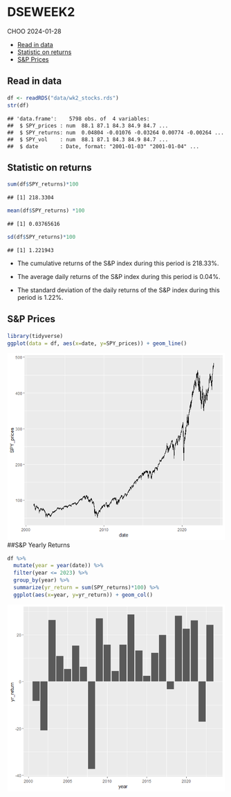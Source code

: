 DSEWEEK2
================
CHOO
2024-01-28

- [Read in data](#read-in-data)
- [Statistic on returns](#statistic-on-returns)
- [S&P Prices](#sp-prices)

## Read in data

``` r
df <- readRDS("data/wk2_stocks.rds")
str(df)
```

    ## 'data.frame':    5798 obs. of  4 variables:
    ##  $ SPY_prices : num  88.1 87.1 84.3 84.9 84.7 ...
    ##  $ SPY_returns: num  0.04804 -0.01076 -0.03264 0.00774 -0.00264 ...
    ##  $ SPY_vol    : num  88.1 87.1 84.3 84.9 84.7 ...
    ##  $ date       : Date, format: "2001-01-03" "2001-01-04" ...

## Statistic on returns

``` r
sum(df$SPY_returns)*100 
```

    ## [1] 218.3304

``` r
mean(df$SPY_returns) *100 
```

    ## [1] 0.03765616

``` r
sd(df$SPY_returns)*100
```

    ## [1] 1.221943

- The cumulative returns of the S&P index during this period is 218.33%.

- The average daily returns of the S&P index during this period is
  0.04%.

- The standard deviation of the daily returns of the S&P index during
  this period is 1.22%.

## S&P Prices

``` r
library(tidyverse)
ggplot(data = df, aes(x=date, y=SPY_prices)) + geom_line()
```

![](week2workshop_files/figure-gfm/unnamed-chunk-3-1.png)<!-- --> \##S&P
Yearly Returns

``` r
df %>%
  mutate(year = year(date)) %>% 
  filter(year <= 2023) %>%
  group_by(year) %>%
  summarize(yr_return = sum(SPY_returns)*100) %>%
  ggplot(aes(x=year, y=yr_return)) + geom_col()
```

![](week2workshop_files/figure-gfm/unnamed-chunk-4-1.png)<!-- -->
